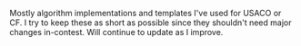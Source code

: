 Mostly algorithm implementations and templates I've used for USACO or CF. I try to keep these as short as possible since they shouldn't need major changes in-contest. Will continue to update as I improve. 
